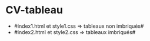 # CV-tableau

* #index1.html et style1.css => tableaux non imbriqués#
* #index2.html et style2.css => tableaux imbriqués#
